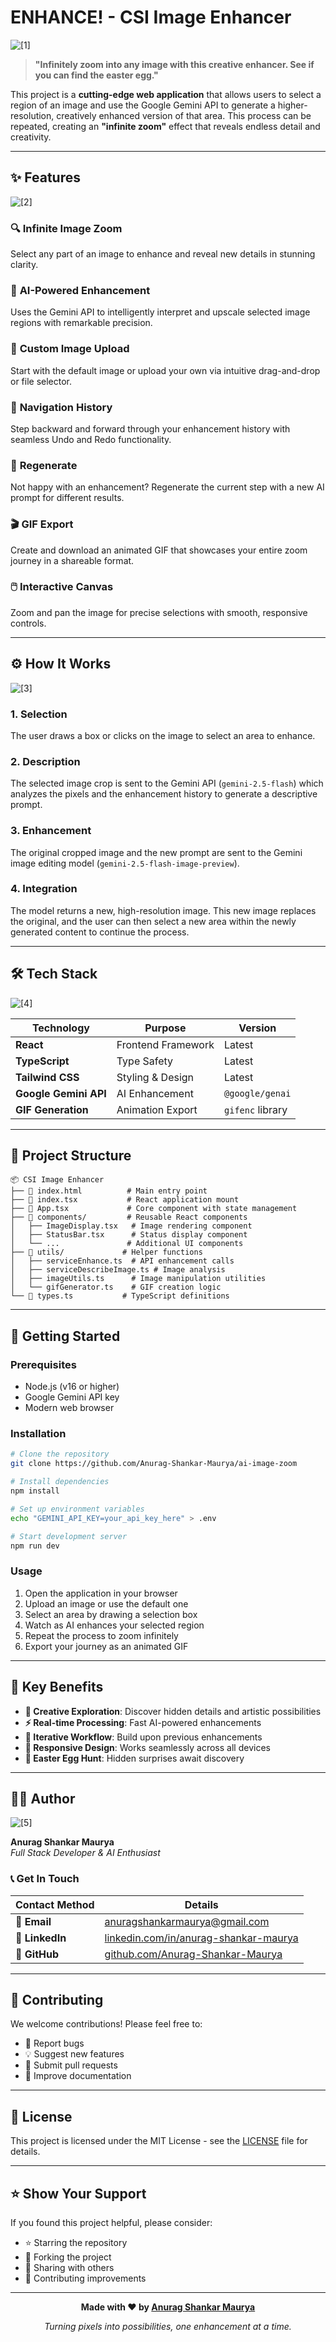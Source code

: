 # ENHANCE! - CSI Image Enhancer

![\[1\]](https://user-gen-media-assets.s3.amazonaws.com/gemini_images/7dd81a80-f760-40f4-adec-0f4763f30f59.png)

> **"Infinitely zoom into any image with this creative enhancer. See if you can find the easter egg."**

This project is a **cutting-edge web application** that allows users to select a region of an image and use the Google Gemini API to generate a higher-resolution, creatively enhanced version of that area. This process can be repeated, creating an **"infinite zoom"** effect that reveals endless detail and creativity.

---

## ✨ Features

![\[2\]](https://user-gen-media-assets.s3.amazonaws.com/gemini_images/47895735-15f3-4973-81a8-8875fbe7964a.png)

### 🔍 **Infinite Image Zoom**
Select any part of an image to enhance and reveal new details in stunning clarity.

### 🤖 **AI-Powered Enhancement** 
Uses the Gemini API to intelligently interpret and upscale selected image regions with remarkable precision.

### 📁 **Custom Image Upload**
Start with the default image or upload your own via intuitive drag-and-drop or file selector.

### 🔄 **Navigation History**
Step backward and forward through your enhancement history with seamless Undo and Redo functionality.

### 🎯 **Regenerate**
Not happy with an enhancement? Regenerate the current step with a new AI prompt for different results.

### 🎬 **GIF Export**
Create and download an animated GIF that showcases your entire zoom journey in a shareable format.

### 🖱️ **Interactive Canvas**
Zoom and pan the image for precise selections with smooth, responsive controls.

---

## ⚙️ How It Works

![\[3\]](https://user-gen-media-assets.s3.amazonaws.com/gemini_images/525c05db-872a-4701-be7e-3aaa806fbab9.png)

### **1. Selection**
The user draws a box or clicks on the image to select an area to enhance.

### **2. Description** 
The selected image crop is sent to the Gemini API (`gemini-2.5-flash`) which analyzes the pixels and the enhancement history to generate a descriptive prompt.

### **3. Enhancement**
The original cropped image and the new prompt are sent to the Gemini image editing model (`gemini-2.5-flash-image-preview`).

### **4. Integration**
The model returns a new, high-resolution image. This new image replaces the original, and the user can then select a new area within the newly generated content to continue the process.

---

## 🛠️ Tech Stack

![\[4\]](https://user-gen-media-assets.s3.amazonaws.com/gemini_images/10b0557b-0de6-4122-9139-b24874719b8a.png)

| Technology | Purpose | Version |
|------------|---------|---------|
| **React** | Frontend Framework | Latest |
| **TypeScript** | Type Safety | Latest |
| **Tailwind CSS** | Styling & Design | Latest |
| **Google Gemini API** | AI Enhancement | `@google/genai` |
| **GIF Generation** | Animation Export | `gifenc` library |

---

## 📁 Project Structure

```
📦 CSI Image Enhancer
├── 📄 index.html          # Main entry point
├── 📄 index.tsx           # React application mount
├── 📄 App.tsx             # Core component with state management
├── 📂 components/         # Reusable React components
│   ├── ImageDisplay.tsx   # Image rendering component
│   ├── StatusBar.tsx      # Status display component
│   └── ...               # Additional UI components
├── 📂 utils/             # Helper functions
│   ├── serviceEnhance.ts  # API enhancement calls
│   ├── serviceDescribeImage.ts # Image analysis
│   ├── imageUtils.ts      # Image manipulation utilities
│   └── gifGenerator.ts    # GIF creation logic
└── 📄 types.ts           # TypeScript definitions
```

---

## 🚀 Getting Started

### **Prerequisites**
- Node.js (v16 or higher)
- Google Gemini API key
- Modern web browser

### **Installation**
```bash
# Clone the repository
git clone https://github.com/Anurag-Shankar-Maurya/ai-image-zoom

# Install dependencies
npm install

# Set up environment variables
echo "GEMINI_API_KEY=your_api_key_here" > .env

# Start development server
npm run dev
```

### **Usage**
1. Open the application in your browser
2. Upload an image or use the default one
3. Select an area by drawing a selection box
4. Watch as AI enhances your selected region
5. Repeat the process to zoom infinitely
6. Export your journey as an animated GIF

---

## 🎯 Key Benefits

- **🎨 Creative Exploration**: Discover hidden details and artistic possibilities
- **⚡ Real-time Processing**: Fast AI-powered enhancements
- **🔄 Iterative Workflow**: Build upon previous enhancements
- **📱 Responsive Design**: Works seamlessly across all devices
- **🎁 Easter Egg Hunt**: Hidden surprises await discovery

---

## 👨‍💻 Author

![\[5\]](https://user-gen-media-assets.s3.amazonaws.com/gemini_images/022164c9-0be3-410e-9c1a-478bb941734e.png)

**Anurag Shankar Maurya**  
*Full Stack Developer & AI Enthusiast*

### **📞 Get In Touch**

| Contact Method | Details |
|----------------|---------|
| **📧 Email** | [anuragshankarmaurya@gmail.com](mailto:anuragshankarmaurya@gmail.com) |
| **💼 LinkedIn** | [linkedin.com/in/anurag-shankar-maurya](https://www.linkedin.com/in/anurag-shankar-maurya/) |
| **🐙 GitHub** | [github.com/Anurag-Shankar-Maurya](https://github.com/Anurag-Shankar-Maurya) |

---

## 🤝 Contributing

We welcome contributions! Please feel free to:

- 🐛 Report bugs
- 💡 Suggest new features  
- 🔧 Submit pull requests
- 📖 Improve documentation

---

## 📄 License

This project is licensed under the MIT License - see the [LICENSE](LICENSE) file for details.

---

## ⭐ Show Your Support

If you found this project helpful, please consider:
- ⭐ Starring the repository
- 🍴 Forking the project
- 📢 Sharing with others
- 💝 Contributing improvements

---

<div align="center">

**Made with ❤️ by [Anurag Shankar Maurya](https://github.com/Anurag-Shankar-Maurya)**

*Turning pixels into possibilities, one enhancement at a time.*

</div>